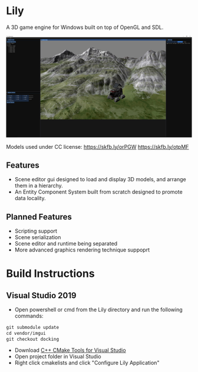 # Lily

A 3D game engine for Windows built on top of OpenGL and SDL.

![](https://github.com/erikrramsey/Lily/blob/master/screenshot1.jpg)

Models used under CC license: https://skfb.ly/orPGW https://skfb.ly/otpMF 
## Features

- Scene editor gui designed to load and display 3D models, and arrange them in a hierarchy.
- An Entity Component System built from scratch designed to promote data locality.

## Planned Features

- Scripting support
- Scene serialization
- Scene editor and runtime being separated
- More advanced graphics rendering technique suppoprt

# Build Instructions

## Visual Studio 2019
- Open powershell or cmd from the Lily directory and run the following commands:
```
git submodule update
cd vendor/imgui
git checkout docking
```

- Download [C++ CMake Tools for Visual Studio](https://docs.microsoft.com/en-us/cpp/build/cmake-projects-in-visual-studio?view=msvc-170)
- Open project folder in Visual Studio
- Right click cmakelists and click "Configure Lily Application"
